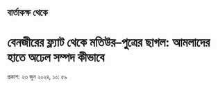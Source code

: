 ## বার্তাকক্ষ থেকে

# বেনজীরের ফ্ল্যাট থেকে মতিউর–পুত্রের ছাগল: আমলাদের হাতে অঢেল সম্পদ কীভাবে

প্রকাশ: ২৩ জুন ২০২৪, ১০: ৫৯
